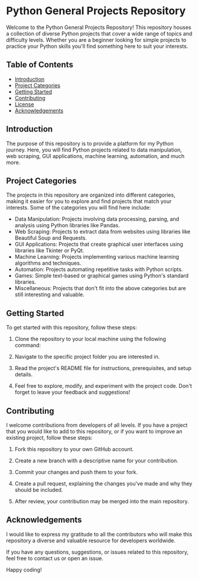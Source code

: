 # Python General Projects Repository


Welcome to the Python General Projects Repository! This repository houses a collection of diverse Python projects that cover a wide range of topics and difficulty levels. Whether you are a beginner looking for simple projects to practice your Python skills you'll find something here to suit your interests.

## Table of Contents

- [Introduction](#introduction)
- [Project Categories](#project-categories)
- [Getting Started](#getting-started)
- [Contributing](#contributing)
- [License](#license)
- [Acknowledgements](#acknowledgements)

## Introduction

The purpose of this repository is to provide a platform for my Python journey. Here, you will find Python projects related to data manipulation, web scraping, GUI applications, machine learning, automation, and much more. 
## Project Categories

The projects in this repository are organized into different categories, making it easier for you to explore and find projects that match your interests. Some of the categories you will find here include:

- Data Manipulation: Projects involving data processing, parsing, and analysis using Python libraries like Pandas.
- Web Scraping: Projects to extract data from websites using libraries like Beautiful Soup and Requests.
- GUI Applications: Projects that create graphical user interfaces using libraries like Tkinter or PyQt.
- Machine Learning: Projects implementing various machine learning algorithms and techniques.
- Automation: Projects automating repetitive tasks with Python scripts.
- Games: Simple text-based or graphical games using Python's standard libraries.
- Miscellaneous: Projects that don't fit into the above categories but are still interesting and valuable.


## Getting Started

To get started with this repository, follow these steps:

1. Clone the repository to your local machine using the following command:
2. Navigate to the specific project folder you are interested in.

3. Read the project's README file for instructions, prerequisites, and setup details.

4. Feel free to explore, modify, and experiment with the project code. Don't forget to leave your feedback and suggestions!

## Contributing

I welcome contributions from developers of all levels. If you have a project that you would like to add to this repository, or if you want to improve an existing project, follow these steps:

1. Fork this repository to your own GitHub account.

2. Create a new branch with a descriptive name for your contribution.

3. Commit your changes and push them to your fork.

4. Create a pull request, explaining the changes you've made and why they should be included.

5. After review, your contribution may be merged into the main repository.


## Acknowledgements

I would like to express my gratitude to all the contributors who will make this repository a diverse and valuable resource for developers worldwide.

If you have any questions, suggestions, or issues related to this repository, feel free to contact us or open an issue.

Happy coding!


